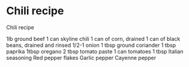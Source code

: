 # Chili recipe

Chili recipe

1lb ground beef
1 can skyline chili
1 can of corn, drained
1 can of black beans, drained and rinsed 
1/2-1 onion
1 tbsp ground coriander
1 tbsp paprika
1tbsp oregano
2 tbsp tomato paste
1 can tomatoes
1 tbsp Italian seasoning
Red pepper flakes
Garlic pepper
Cayenne pepper
